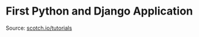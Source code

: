 # First Python and Django Application

Source: [scotch.io/tutorials](https://scotch.io/tutorials/build-your-first-python-and-django-application)